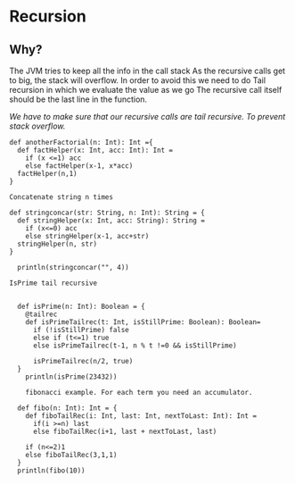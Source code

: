 # Recursion

## Why?

The JVM tries to keep all the info in the call stack
As the recursive calls get to big, the stack will
overflow. In order to avoid this we need to do
Tail recursion in which we evaluate the value as we go
The recursive call itself should be the last line in the function.

_We have to make sure that our recursive calls are tail recursive. To prevent stack overflow._


```
def anotherFactorial(n: Int): Int ={
  def factHelper(x: Int, acc: Int): Int =
    if (x <=1) acc
    else factHelper(x-1, x*acc)
  factHelper(n,1)
}
```


    Concatenate string n times

```
def stringconcar(str: String, n: Int): String = {
  def stringHelper(x: Int, acc: String): String =
    if (x<=0) acc
    else stringHelper(x-1, acc+str)
  stringHelper(n, str)
}

  println(stringconcar("", 4))

```

    IsPrime tail recursive
```

  def isPrime(n: Int): Boolean = {
    @tailrec
    def isPrimeTailrec(t: Int, isStillPrime: Boolean): Boolean=
      if (!isStillPrime) false
      else if (t<=1) true
      else isPrimeTailrec(t-1, n % t !=0 && isStillPrime)

      isPrimeTailrec(n/2, true)
  }
    println(isPrime(23432))

```


```
    fibonacci example. For each term you need an accumulator.

  def fibo(n: Int): Int = {
    def fiboTailRec(i: Int, last: Int, nextToLast: Int): Int =
      if(i >=n) last
      else fiboTailRec(i+1, last + nextToLast, last)

    if (n<=2)1
    else fiboTailRec(3,1,1)
  }
  println(fibo(10))

```